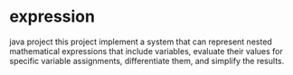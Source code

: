 # expression
java project 
this project  implement a system that can represent nested mathematical expressions that include variables, evaluate their values for specific variable assignments, differentiate them, and simplify the results.
